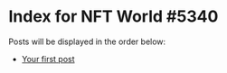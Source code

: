 # Index for NFT World #5340
Posts will be displayed in the order below:

- [Your first post](./001-first.md)

